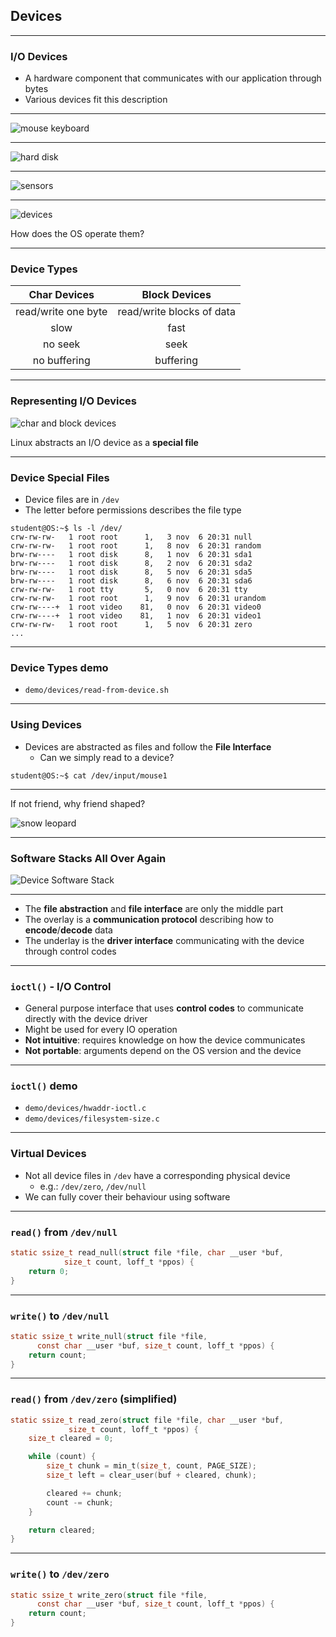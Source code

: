 ## Devices

---

### I/O Devices

- A hardware component that communicates with our application through bytes
- Various devices fit this description

----

![mouse keyboard](./media/dev-mouse-keyboard.png)

----

![hard disk](./media/dev-storage.png)

----

![sensors](./media/dev-sensors.png)

----

![devices](./media/devices.png)

How does the OS operate them?

---

### Device Types

| Char Devices          | Block Devices             |
| :-------------------: | :-----------------------: |
| read/write one byte   | read/write blocks of data |
| slow                  | fast                      |
| no seek             	| seek	                    |
| no buffering          | buffering                 |

----

### Representing I/O Devices

![char and block devices](./media/char-block-devices.svg)

Linux abstracts an I/O device as a **special file**

----

### Device Special Files

- Device files are in `/dev`
- The letter before permissions describes the file type

```console
student@OS:~$ ls -l /dev/
crw-rw-rw-   1 root root      1,   3 nov  6 20:31 null
crw-rw-rw-   1 root root      1,   8 nov  6 20:31 random
brw-rw----   1 root disk      8,   1 nov  6 20:31 sda1
brw-rw----   1 root disk      8,   2 nov  6 20:31 sda2
brw-rw----   1 root disk      8,   5 nov  6 20:31 sda5
brw-rw----   1 root disk      8,   6 nov  6 20:31 sda6
crw-rw-rw-   1 root tty       5,   0 nov  6 20:31 tty
crw-rw-rw-   1 root root      1,   9 nov  6 20:31 urandom
crw-rw----+  1 root video    81,   0 nov  6 20:31 video0
crw-rw----+  1 root video    81,   1 nov  6 20:31 video1
crw-rw-rw-   1 root root      1,   5 nov  6 20:31 zero
...
```

----

### Device Types demo

- `demo/devices/read-from-device.sh`

---

### Using Devices

- Devices are abstracted as files and follow the **File Interface**
  - Can we simply read to a device?

```console
student@OS:~$ cat /dev/input/mouse1
```

----

If not friend, why friend shaped?

![snow leopard](./media/snow-leopard.png)

----

### Software Stacks All Over Again

![Device Software Stack](./media/device-software-stack.svg)

----

- The **file abstraction** and **file interface** are only the middle part
- The overlay is a **communication protocol** describing how to **encode**/**decode** data
- The underlay is the **driver interface** communicating with the device through control codes

----

### `ioctl()` - I/O Control

- General purpose interface that uses **control codes** to communicate directly with the device driver
- Might be used for every IO operation
- **Not intuitive**: requires knowledge on how the device communicates
- **Not portable**: arguments depend on the OS version and the device

----

### `ioctl()` demo

- `demo/devices/hwaddr-ioctl.c`
- `demo/devices/filesystem-size.c`

---

### Virtual Devices

- Not all device files in `/dev` have a corresponding physical device
  - e.g.: `/dev/zero`, `/dev/null`
- We can fully cover their behaviour using software

----

### `read()` from `/dev/null`

```c
static ssize_t read_null(struct file *file, char __user *buf,
			size_t count, loff_t *ppos) {
	return 0;
}
```

----

### `write()` to `/dev/null`

```c
static ssize_t write_null(struct file *file,
      const char __user *buf, size_t count, loff_t *ppos) {
	return count;
}
```

----

### `read()` from `/dev/zero` (simplified)

```c
static ssize_t read_zero(struct file *file, char __user *buf,
			 size_t count, loff_t *ppos) {
	size_t cleared = 0;

	while (count) {
		size_t chunk = min_t(size_t, count, PAGE_SIZE);
		size_t left = clear_user(buf + cleared, chunk);

		cleared += chunk;
		count -= chunk;
	}

	return cleared;
}
```

----

### `write()` to `/dev/zero`

```c
static ssize_t write_zero(struct file *file,
      const char __user *buf, size_t count, loff_t *ppos) {
	return count;
}
```
